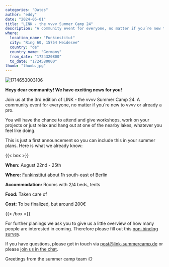 ```yaml
---
categories: "Dates"
author: "eddy"
date: "2024-05-01"
title: "LINK - the vvvv Summer Camp 24"
description: "A community event for everyone, no matter if you´re new to vvvv or already a pro."
where:
  location_name: "Funkinstitut"
  city: "Ring 60, 15754 Heidesee"
  country: "de"
  country_name: "Germany"
  from_date: "1724320800"
  to_date: "1724580000"
thumb: "thumb.jpg"
---
```


![1714653003106](image/index/1714653003106.png)

**Heyy dear community! We have exciting news for you!**

Join us at the 3rd edition of LINK - the vvvv Summer Camp 24. A community event for everyone, no matter if you´re new to vvvv or already a pro.

You will have the chance to attend and give workshops, work on your projects or just relax and hang out at one of the nearby lakes, whatever you feel like doing.

This is just a first announcement so you can include this in your summer plans. Here is what we already know:

{{< box >}}

**When:** August 22nd - 25th

**Where:** [Funkinstitut](https://www.google.com/maps/place/Funkinstitut/@52.2400775,13.8031136,15.79z/data=!4m7!3m6!1s0x47a823316c0554f9:0xbae1fbf0680531a0!8m2!3d52.2386641!4d13.8155728!15sCg5mdW5rIGluc3RpdHV0ZZIBD2dhdGVkX2NvbW11bml0eeABAA!16s%2Fg%2F11mhg2x5mt?entry=tts) about 1h south-east of Berlin

**Accommodation:** Rooms with 2/4 beds, tents

**Food:** Taken care of

**Cost:** To be finalized, but around 200€

{{< /box >}}

For further planings we ask you to give us a little overview of how many people are interested in coming. Therefore please fill out this [non-binding survey](https://docs.google.com/forms/d/e/1FAIpQLSe3cAKMq-XFL3i-DlmpFFCJp72bHgHQbYwnuKEcPtL-9bHdZQ/viewform?usp=sf_link).

If you have questions, please get in touch via [post@link-summercamp.de](mailto:post@link-summercamp.de) or please [join us in the chat](https://matrix.to/#/#link24:matrix.org).

Greetings from the summer camp team :D
